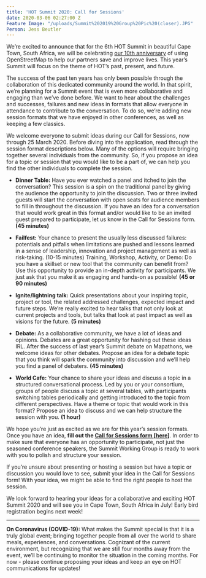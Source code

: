```yaml
---
title: 'HOT Summit 2020: Call for Sessions'
date: 2020-03-06 02:27:00 Z
Feature Image: "/uploads/Summit%202019%20Group%20Pic%20(closer).JPG"
Person: Jess Beutler
---
```


We’re excited to announce that for the 6th HOT Summit in beautiful Cape Town, South Africa, we will be celebrating [our 10th anniversary](http://hotosm.org/updates/haiti-10-years-later-growth-of-a-crisis-mapping-community/) of using OpenStreetMap to help our partners save and improve lives. This year’s Summit will focus on the theme of HOT’s past, present, and future.

The success of the past ten years has only been possible through the collaboration of this dedicated community around the world. In that spirit, we’re planning for a Summit event that is even more collaborative and engaging than we’ve done before. We want to hear about the challenges and successes, failures and new ideas in formats that allow everyone in attendance to contribute to the conversation. To do so, we’re adding new session formats that we have enjoyed in other conferences, as well as keeping a few classics.

We welcome everyone to submit ideas during our Call for Sessions, now through 25 March 2020. Before diving into the application, read through the session format descriptions below. Many of the options will require bringing together several individuals from the community. So, if you propose an idea for a topic or session that you would like to be a part of, we can help you find the other individuals to complete the session.

* **Dinner Table:** Have you ever watched a panel and itched to join the conversation? This session is a spin on the traditional panel by giving the audience the opportunity to join the discussion. Two or three invited guests will start the conversation with open seats for audience members to fill in throughout the discussion. If you have an idea for a conversation that would work great in this format and/or would like to be an invited guest prepared to participate, let us know in the Call for Sessions form. **(45 minutes)**

* **Failfest:** Your chance to present the usually less discussed failures: potentials and pitfalls when limitations are pushed and lessons learned in a sense of leadership, innovation and project management as well as risk-taking. (10-15 minutes)
  Training, Workshop, Activity, or Demo: Do you have a skillset or new tool that the community can benefit from? Use this opportunity to provide an in-depth activity for participants. We just ask that you make it as engaging and hands-on as possible! **(45 or 90 minutes)**

* **Ignite/lightning talk:** Quick presentations about your inspiring topic, project or tool, the related addressed challenges, expected impact and future steps. We’re really excited to hear talks that not only look at current projects and tools, but talks that look at past impact as well as visions for the future. **(5 minutes)**

* **Debate:** As a collaborative community, we have a lot of ideas and opinions. Debates are a great opportunity for hashing out these ideas IRL. After the success of last year’s Summit debate on Mapathons, we welcome ideas for other debates. Propose an idea for a debate topic that you think will spark the community into discussion and we’ll help you find a panel of debaters. **(45 minutes)**

* **World Cafe:** Your chance to share your ideas and discuss a topic in a structured conversational process. Led by you or your consortium, groups of people discuss a topic at several tables, with participants switching tables periodically and getting introduced to the topic from different perspectives. Have a theme or topic that would work in this format? Propose an idea to discuss and we can help structure the session with you. **(1 hour)**

We hope you’re just as excited as we are for this year’s session formats. Once you have an idea, **fill out the [Call for Sessions form ](https://docs.google.com/forms/d/e/1FAIpQLSdCKnNVcKjDA8H6LtwegBbXuLF9lgjgt3ZgT7mTRoOj73hGVg/viewform)\[[here](https://docs.google.com/forms/d/e/1FAIpQLSdCKnNVcKjDA8H6LtwegBbXuLF9lgjgt3ZgT7mTRoOj73hGVg/viewform)\]**. In order to make sure that everyone has an opportunity to participate, not just the seasoned conference speakers, the Summit Working Group is ready to work with you to polish and structure your session.

If you’re unsure about presenting or hosting a session but have a topic or discussion you would love to see, submit your idea in the Call for Sessions form! With your idea, we might be able to find the right people to host the session.

We look forward to hearing your ideas for a collaborative and exciting HOT Summit 2020 and will see you in Cape Town, South Africa in July! Early bird registration begins next week!

---

**On Coronavirus (COVID-19):** What makes the Summit special is that it is a truly global event; bringing together people from all over the world to share meals, experiences, and conversations. Cognizant of the current environment, but recognizing that we are still four months away from the event, we’ll be continuing to monitor the situation in the coming months. For now - please continue proposing your ideas and keep an eye on HOT communications for updates!